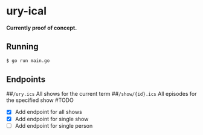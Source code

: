 # ury-ical
**Currently proof of concept.**
## Running
```bash
$ go run main.go
```
## Endpoints
##`/ury.ics`
All shows for the current term
##`/show/{id}.ics`
All episodes for the specified show
#TODO

- [X] Add endpoint for all shows
- [X] Add endpoint for single show
- [ ] Add endpoint for single person
